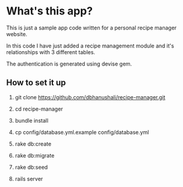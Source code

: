 # What's this app?

This is just a sample app code written for a personal recipe manager website.

In this code I have just added a recipe management module and it's relationships with 3 different tables.

The authentication is generated using devise gem.

## How to set it up

1. git clone https://github.com/dbhanushali/recipe-manager.git

2. cd recipe-manager

3. bundle install

4. cp config/database.yml.example config/database.yml

5. rake db:create

6. rake db:migrate

7. rake db:seed

8. rails server
